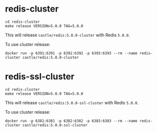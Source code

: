 # redis-cluster

```
cd redis-cluster
make release VERSION=5.0.0 TAG=5.0.0
```

This will release `castle/redis:5.0.0-cluster` with Redis `5.0.0`.

To use cluster release:

```
docker run -p 6391:6391 -p 6392:6392 -p 6393:6393 --rm --name redis-cluster castle/redis:5.0.0-cluster
```

# redis-ssl-cluster

```
cd redis-cluster
make release VERSION=5.0.0 TAG=5.0.0
```

This will release `castle/redis:5.0.0-ssl-cluster` with Redis `5.0.0`.

To use cluster release:

```
docker run -p 6381:6381 -p 6382:6382 -p 6383:6383 --rm --name redis-cluster castle/redis:5.0.0-ssl-cluster
```
